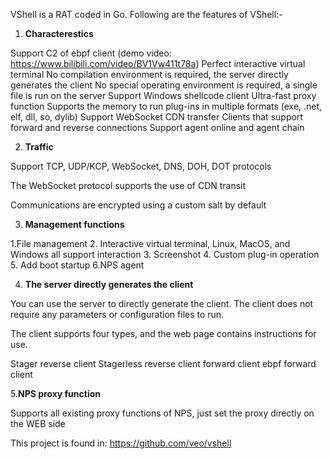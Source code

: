 VShell is a RAT coded in Go. Following are the features of VShell:-

1. **Characterestics**
   
Support C2 of ebpf client (demo video: https://www.bilibili.com/video/BV1Vw411t78a)
Perfect interactive virtual terminal
No compilation environment is required, the server directly generates the client
No special operating environment is required, a single file is run on the server
Support Windows shellcode client
Ultra-fast proxy function
Supports the memory to run plug-ins in multiple formats (exe, .net, elf, dll, so, dylib)
Support WebSocket CDN transfer
Clients that support forward and reverse connections
Support agent online and agent chain

2. **Traffic**

Support TCP, UDP/KCP, WebSocket, DNS, DOH, DOT protocols

The WebSocket protocol supports the use of CDN transit

Communications are encrypted using a custom salt by default

3. **Management functions**

1.File management
2. Interactive virtual terminal, Linux, MacOS, and Windows all support interaction
3. Screenshot
4. Custom plug-in operation
5. Add boot startup
6.NPS agent


4. **The server directly generates the client**

You can use the server to directly generate the client. The client does not require any parameters or configuration files to run.

The client supports four types, and the web page contains instructions for use.

Stager reverse client
Stagerless reverse client
forward client
ebpf forward client

5.**NPS proxy function**

Supports all existing proxy functions of NPS, just set the proxy directly on the WEB side

This project is found in: https://github.com/veo/vshell
